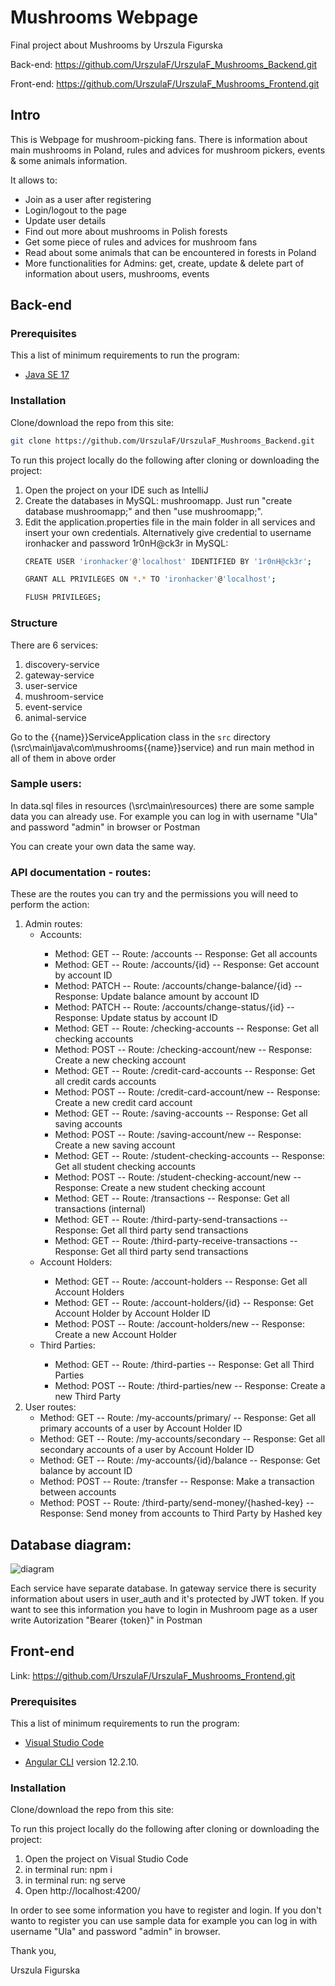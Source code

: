# Mushrooms Webpage 


Final project about Mushrooms by Urszula Figurska

Back-end: https://github.com/UrszulaF/UrszulaF_Mushrooms_Backend.git

Front-end: https://github.com/UrszulaF/UrszulaF_Mushrooms_Frontend.git

## Intro
This is Webpage for mushroom-picking fans. There is information about main mushrooms in Poland, rules and advices for mushroom pickers, events & some animals information.

It allows to:
<ul>
  <li> Join as a user after registering </li>
  <li> Login/logout to the page </li>
  <li> Update user details </li>
  <li> Find out more about mushrooms in Polish forests </li>
  <li> Get some piece of rules and advices for mushroom fans </li>
   <li> Read about some animals that can be encountered in forests in Poland </li>
  <li> More functionalities for Admins: get, create, update & delete part of information about users, mushrooms, events </li>
</ul>

## Back-end


### Prerequisites

This a list of minimum requirements to run the program:

* [Java SE 17](https://www.oracle.com/java/technologies/javase-downloads.html)

### Installation


Clone/download the repo from this site:
   ```sh
   git clone https://github.com/UrszulaF/UrszulaF_Mushrooms_Backend.git
   ```
To run this project locally do the following after cloning or downloading the project:

<ol>
  <li> Open the project on your IDE such as IntelliJ </li>
  <li> Create the databases in MySQL: mushroomapp. 
    Just run "create database mushroomapp;" and then "use mushroomapp;". </li>
  <li> Edit the application.properties file in the main folder in all services and insert your own credentials.
  Alternatively give credential to username ironhacker and password 1r0nH@ck3r in MySQL:
   
   ```sh
CREATE USER 'ironhacker'@'localhost' IDENTIFIED BY '1r0nH@ck3r';

GRANT ALL PRIVILEGES ON *.* TO 'ironhacker'@'localhost';

FLUSH PRIVILEGES;
   ```
    
</ol>


### Structure

There are 6 services: 

 <ol>
    <li> discovery-service
    <li> gateway-service
    <li> user-service
    <li> mushroom-service
    <li> event-service
    <li> animal-service      
</ol>

Go to the {{name}}ServiceApplication class in the `src` directory (\src\main\java\com\mushrooms\{{name}}service) and run main method in all of them in above order



### Sample users:

In data.sql files in resources (\src\main\resources) there are some sample data you can already use. For example you can log in with username "Ula" and password "admin" in browser or Postman

You can create your own data the same way.

### API documentation - routes:
These are the routes you can try and the permissions you will need to perform the action:

<ol>
  <li> Admin routes:
      <ul> 
        <li> Accounts: </li>
        <ul>
        <li> Method: GET -- Route: /accounts -- Response: Get all accounts </li>
        <li> Method: GET -- Route: /accounts/{id} -- Response: Get account by account ID </li>
        <li> Method: PATCH -- Route: /accounts/change-balance/{id} -- Response: Update balance amount by account ID </li>
        <li> Method: PATCH -- Route: /accounts/change-status/{id} -- Response: Update status by account ID </li>
        <li> Method: GET -- Route: /checking-accounts -- Response: Get all checking accounts </li>
        <li> Method: POST -- Route: /checking-account/new -- Response: Create a new checking account </li>
        <li> Method: GET -- Route: /credit-card-accounts -- Response: Get all credit cards accounts </li>
        <li> Method: POST -- Route: /credit-card-account/new -- Response: Create a new credit card account </li>   
        <li> Method: GET -- Route: /saving-accounts -- Response: Get all saving accounts </li>
        <li> Method: POST -- Route: /saving-account/new -- Response: Create a new saving account </li>   
        <li> Method: GET -- Route: /student-checking-accounts -- Response: Get all student checking accounts </li>
        <li> Method: POST -- Route: /student-checking-account/new -- Response: Create a new student checking account </li>   
        <li> Method: GET -- Route: /transactions -- Response: Get all transactions (internal) </li>
        <li> Method: GET -- Route: /third-party-send-transactions -- Response: Get all third party send transactions </li>
        <li> Method: GET -- Route: /third-party-receive-transactions -- Response: Get all third party send transactions </li>
        </ul>        
        <li> Account Holders: </li>
        <ul>        
            <li> Method: GET -- Route: /account-holders -- Response: Get all Account Holders </li>
            <li> Method: GET -- Route: /account-holders/{id} -- Response: Get Account Holder by Account Holder ID </li>
            <li> Method: POST -- Route: /account-holders/new -- Response: Create a new Account Holder </li>
        </ul>        
        <li> Third Parties: </li>
        <ul>        
        <li> Method: GET -- Route: /third-parties -- Response: Get all Third Parties </li>
        <li> Method: POST -- Route: /third-parties/new -- Response: Create a new Third Party </li>    
        </ul>        
      </ul>    
  </li>
    <li> User routes:
      <ul> 
        <li> Method: GET -- Route: /my-accounts/primary/ -- Response: Get all primary accounts of a user by Account Holder ID </li>
        <li> Method: GET -- Route: /my-accounts/secondary -- Response: Get all secondary accounts of a user by Account Holder ID </li>
        <li> Method: GET -- Route: /my-accounts/{id}/balance -- Response: Get balance by account ID </li>
        <li> Method: POST -- Route: /transfer -- Response: Make a transaction between accounts </li> 
        <li> Method: POST -- Route: /third-party/send-money/{hashed-key} -- Response: Send money from accounts to Third Party by Hashed key</li> 
      </ul>    
  </li>

</ol>

## Database diagram:
![diagram](https://user-images.githubusercontent.com/85784274/145723321-a48defdf-4976-4256-8e34-cda0457e4ff0.png)

Each service have separate database. In gateway service there is security information about users in user_auth and it's protected by JWT token. If you want to see this information you have to login in Mushroom page as a user write Autorization "Bearer {token}" in Postman 

## Front-end
Link: https://github.com/UrszulaF/UrszulaF_Mushrooms_Frontend.git

### Prerequisites

This a list of minimum requirements to run the program:


* [Visual Studio Code](https://code.visualstudio.com/)

* [Angular CLI](https://github.com/angular/angular-cli) version 12.2.10.



### Installation

Clone/download the repo from this site:

To run this project locally do the following after cloning or downloading the project:

<ol>
  <li> Open the project on Visual Studio Code </li>
  <li> in terminal run:  npm i  </li>
  <li> in terminal run: ng serve </li>  
   <li> Open http://localhost:4200/ </li>  
</ol>

In order to see some information you have to register and login. If you don't wanto to register you can use sample data for example you can log in with username "Ula" and password "admin" in browser.

Thank you,

Urszula Figurska
